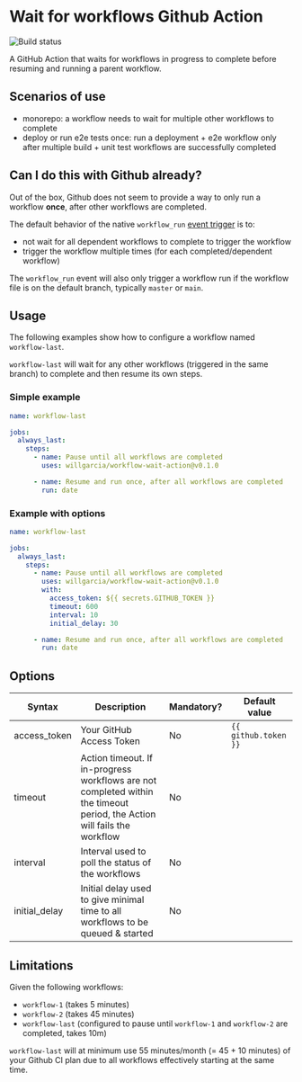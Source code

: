 # Wait for workflows Github Action

![Build status](https://github.com/willgarcia/workflow-wait-action/workflows/build-test/badge.svg)

A GitHub Action that waits for workflows in progress to complete before resuming and running a parent workflow.

## Scenarios of use

- monorepo: a workflow needs to wait for multiple other workflows to complete
- deploy or run e2e tests once: run a deployment + e2e workflow only after multiple build + unit test workflows are successfully completed

## Can I do this with Github already?

Out of the box, Github does not seem to provide a way to only run a workflow **once**, after other workflows are completed.

The default behavior of the native `workflow_run` [event trigger](https://docs.github.com/en/actions/reference/events-that-trigger-workflows#workflow_run) is to:

- not wait for all dependent workflows to complete to trigger the workflow
- trigger the workflow multiple times (for each completed/dependent workflow)

The `workflow_run` event will also only trigger a workflow run if the workflow file is on the default branch, typically `master` or `main`.

## Usage

The following examples show how to configure a workflow named `workflow-last`.

`workflow-last` will wait for any other workflows (triggered in the same branch) to complete and then resume its own steps.

### Simple example

```yaml
name: workflow-last

jobs:
  always_last:
    steps:
      - name: Pause until all workflows are completed
        uses: willgarcia/workflow-wait-action@v0.1.0

      - name: Resume and run once, after all workflows are completed
        run: date
```

### Example with options

```yaml
name: workflow-last

jobs:
  always_last:
    steps:
      - name: Pause until all workflows are completed
        uses: willgarcia/workflow-wait-action@v0.1.0
        with:
          access_token: ${{ secrets.GITHUB_TOKEN }}
          timeout: 600
          interval: 10
          initial_delay: 30

      - name: Resume and run once, after all workflows are completed
        run: date
```

## Options

| Syntax        | Description                                                                                                              | Mandatory? | Default value        |
| ------------- | ------------------------------------------------------------------------------------------------------------------------ | ---------- | -------------------- |
| access_token  | Your GitHub Access Token                                                                                                 | No         | `{{ github.token }}` |
| timeout       | Action timeout. If in-progress workflows are not completed within the timeout period, the Action will fails the workflow | No         |                      |
| interval      | Interval used to poll the status of the workflows                                                                        | No         |                      |
| initial_delay | Initial delay used to give minimal time to all workflows to be queued & started                                          | No         |                      |

## Limitations

Given the following workflows:

- `workflow-1` (takes 5 minutes)
- `workflow-2` (takes 45 minutes)
- `workflow-last` (configured to pause until `workflow-1` and `workflow-2` are completed, takes 10m)

`workflow-last` will at minimum use 55 minutes/month (= 45 + 10 minutes) of your Github CI plan due to all workflows effectively starting at the same time.
